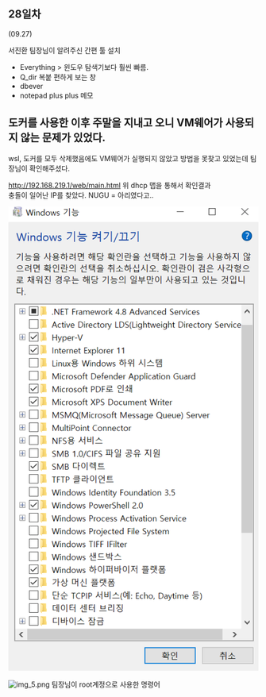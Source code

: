 ## 28일차
(09.27)

서진환 팀장님이 알려주신 간편 툴 설치
- Everything > 윈도우 탐색기보다 훨씬 빠름.
- Q_dir 복붙 편하게 보는 창
- dbever
- notepad plus plus 메모

## 도커를 사용한 이후 주말을 지내고 오니 VM웨어가 사용되지 않는 문제가 있었다.
wsl, 도커를 모두 삭제했음에도 VM웨어가 실행되지 않았고
방법을 못찾고 있었는데 팀장님이 확인해주셨다.


http://192.168.219.1/web/main.html
위 dhcp 맵을 통해서 확인결과\
충돌이 일어난 IP를 찾았다. NUGU = 아리였다고..

![img_4.png](img_4.png)

![img_5.png](img_5.png)
팀장님이 root계정으로 사용한 명령어

